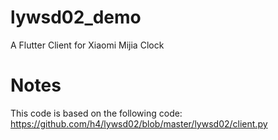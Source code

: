 # lywsd02_demo

A Flutter Client for Xiaomi Mijia Clock

# Notes

This code is based on the following code:
https://github.com/h4/lywsd02/blob/master/lywsd02/client.py

